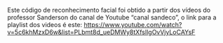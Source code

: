 Este código de reconhecimento facial foi obtido a partir dos vídeos do professor Sanderson do canal de Youtube “canal sandeco”, o link para a playlist dos videos é este: https://www.youtube.com/watch?v=5c6khMzxD6w&list=PLbmt8d_ueDMWy8tXfsIlgOvVjyLoCAYsF
